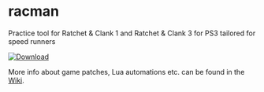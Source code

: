 # racman
Practice tool for Ratchet & Clank 1 and Ratchet & Clank 3 for PS3 tailored for speed runners

[![Download](https://raw.githubusercontent.com/MichaelRelaxen/racman/update/btn.png)](https://github.com/MichaelRelaxen/racman/releases/download/v1.6.0/RaCMAN-v1.6.0.zip)

More info about game patches, Lua automations etc. can be found in the [Wiki](https://github.com/MichaelRelaxen/racman/wiki).
